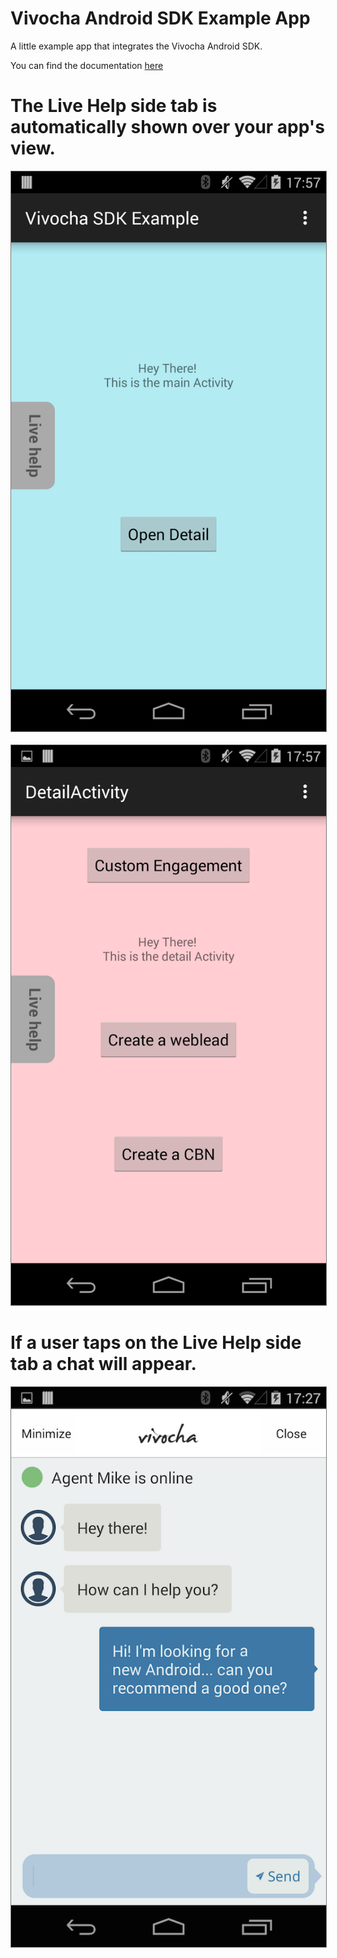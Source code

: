 Vivocha Android SDK Example App
===============

A little example app that integrates the Vivocha Android SDK.

You can find the documentation [here](http://docs.vivocha.com/display/VVCJ/Android)

# The Live Help side tab is automatically shown over your app's view.
<img src="/screenshots/android_main.png?raw=true" style="border:1px solid #787878;"> &nbsp; <img src="/screenshots/android_detail.png?raw=true" style="border:1px solid #787878;">

# If a user taps on the Live Help side tab a chat will appear.

<img src="/screenshots/android_chat.png?raw=true" style="border:1px solid #787878;">
